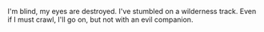 I'm blind,
my eyes are destroyed.
I've stumbled
on a wilderness track.
	Even
if I must crawl,
	I'll go on,
but not with an evil companion.
